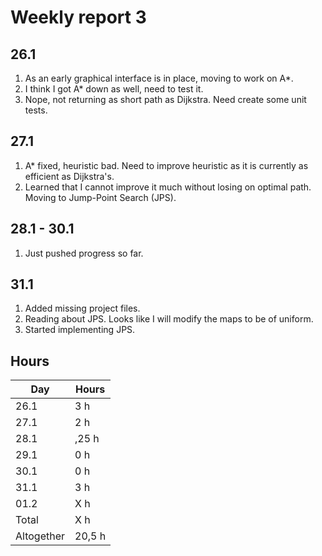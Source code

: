 # Weekly report 3

## 26.1
1. As an early graphical interface is in place, moving to work on A*.
1. I think I got A* down as well, need to test it.
1. Nope, not returning as short path as Dijkstra. Need create some unit tests.

## 27.1
1. A* fixed, heuristic bad. Need to improve heuristic as it is currently as efficient as Dijkstra's.
1. Learned that I cannot improve it much without losing on optimal path. Moving to Jump-Point Search (JPS).

## 28.1 - 30.1
1. Just pushed progress so far.

## 31.1
1. Added missing project files.
1. Reading about JPS. Looks like I will modify the maps to be of uniform.
1. Started implementing JPS.

## Hours
Day | Hours
---- | ----
26.1 | 3 h
27.1 | 2 h
28.1 | ,25 h
29.1 | 0 h
30.1 | 0 h
31.1 | 3 h
01.2 | X h
Total | X h
Altogether | 20,5 h
